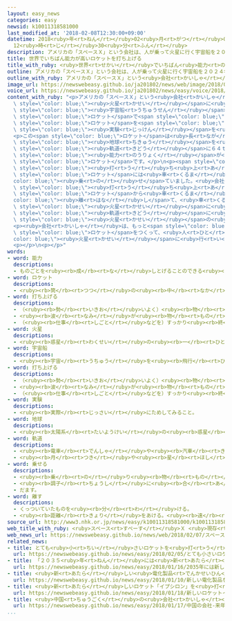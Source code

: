 ```yaml
---
layout: easy_news
categories: easy
newsid: k10011318581000
last_modified_at: '2018-02-08T12:30:00+09:00'
datetime: 2018<ruby>年<rt>ねん</rt></ruby>02<ruby>月<rt>がつ</rt></ruby>08<ruby>日<rt>にち</rt></ruby>
  12<ruby>時<rt>じ</rt></ruby>30<ruby>分<rt>ふん</rt></ruby>
description: アメリカの「スペースＸ」という会社は、人が乗って火星に行く宇宙船を２０２４年にロケットで打ち上げたいと考えています。
title: 世界でいちばん能力が高いロケットを打ち上げる
title_with_ruby: <ruby>世界<rt>せかい</rt></ruby>でいちばん<ruby>能力<rt>のうりょく</rt></ruby>が<ruby>高<rt>たか</rt></ruby>いロケットを<ruby>打<rt>う</rt></ruby>ち<ruby>上<rt>あ</rt></ruby>げる
outline: アメリカの「スペースＸ」という会社は、人が乗って火星に行く宇宙船を２０２４年にロケットで打ち上げたいと考えています。
outline_with_ruby: アメリカの「スペースＸ」という<ruby>会社<rt>かいしゃ</rt></ruby>は、<ruby>人<rt>ひと</rt></ruby>が<ruby>乗<rt>の</rt></ruby>って<ruby>火星<rt>かせい</rt></ruby>に<ruby>行<rt>い</rt></ruby>く<ruby>宇宙船<rt>うちゅうせん</rt></ruby>を２０２４<ruby>年<rt>ねん</rt></ruby>にロケットで<ruby>打<rt>う</rt></ruby>ち<ruby>上<rt>あ</rt></ruby>げたいと<ruby>考<rt>かんが</rt></ruby>えています。
image_url: https://newswebeasy.github.io/ja201802/news/web/image/2018/02/07/K10011318581_1802070711_1802070715_01_02.jpg
voice_url: https://newswebeasy.github.io/ja201802/news/easy/voice/2018/02/08/k10011318581000.mp3
content_with_ruby: "<p>アメリカの「スペースＸ」という<ruby>会社<rt>かいしゃ</rt></ruby>は、<ruby>人<rt>ひと</rt></ruby>が<ruby>乗<rt>の</rt></ruby>って<span\
  \ style=\"color: blue;\"><ruby>火星<rt>かせい</rt></ruby></span>に<ruby>行<rt>い</rt></ruby>く<span\
  \ style=\"color: blue;\"><ruby>宇宙船<rt>うちゅうせん</rt></ruby></span>を２０２４<ruby>年<rt>ねん</rt></ruby>に<span\
  \ style=\"color: blue;\">ロケット</span>で<span style=\"color: blue;\"><ruby>打<rt>う</rt></ruby>ち<ruby>上<rt>あ</rt></ruby>げ</span>たいと<ruby>考<rt>かんが</rt></ruby>えています。このため、<ruby>新<rt>あたら</rt></ruby>しくつくった<span\
  \ style=\"color: blue;\">ロケット</span>を<span style=\"color: blue;\"><ruby>打<rt>う</rt></ruby>ち<ruby>上<rt>あ</rt></ruby>げる</span><span\
  \ style=\"color: blue;\"><ruby>実験<rt>じっけん</rt></ruby></span>を<ruby>６日<rt>むいか</rt></ruby>に<ruby>行<rt>おこな</rt></ruby>いました。</p>\n\
  <p>この<span style=\"color: blue;\">ロケット</span>は<ruby>長<rt>なが</rt></ruby>さが７０ｍで、<span\
  \ style=\"color: blue;\"><ruby>地球<rt>ちきゅう</rt></ruby></span>を<ruby>回<rt>まわ</rt></ruby>る<span\
  \ style=\"color: blue;\"><ruby>軌道<rt>きどう</rt></ruby></span>に６４ｔの<ruby>荷物<rt>にもつ</rt></ruby>を<ruby>運<rt>はこ</rt></ruby>ぶことができます。<ruby>今<rt>いま</rt></ruby>、<ruby>世界<rt>せかい</rt></ruby>でいちばん<span\
  \ style=\"color: blue;\"><ruby>能力<rt>のうりょく</rt></ruby></span>が<ruby>高<rt>たか</rt></ruby>い<span\
  \ style=\"color: blue;\">ロケット</span>です。</p>\n<p><span style=\"color: blue;\"><ruby>実験<rt>じっけん</rt></ruby></span>で<span\
  \ style=\"color: blue;\"><ruby>打<rt>う</rt></ruby>ち<ruby>上<rt>あ</rt></ruby>げ</span>た<span\
  \ style=\"color: blue;\">ロケット</span>には<ruby>車<rt>くるま</rt></ruby>を<span style=\"\
  color: blue;\"><ruby>乗<rt>の</rt></ruby>せ</span>ていました。<ruby>会社<rt>かいしゃ</rt></ruby>によると、<span\
  \ style=\"color: blue;\"><ruby>打<rt>う</rt></ruby>ち<ruby>上<rt>あ</rt></ruby>げ</span>てから３<ruby>分<rt>ぷん</rt></ruby>あとに<span\
  \ style=\"color: blue;\">ロケット</span>から<ruby>車<rt>くるま</rt></ruby>を<span style=\"\
  color: blue;\"><ruby>離<rt>はな</rt></ruby>し</span>て、<ruby>車<rt>くるま</rt></ruby>は<span\
  \ style=\"color: blue;\"><ruby>火星<rt>かせい</rt></ruby></span>に<ruby>向<rt>む</rt></ruby>かう<span\
  \ style=\"color: blue;\"><ruby>軌道<rt>きどう</rt></ruby></span>に<ruby>入<rt>はい</rt></ruby>りました。<ruby>車<rt>くるま</rt></ruby>は６か<ruby>月<rt>げつ</rt></ruby>ぐらいで<span\
  \ style=\"color: blue;\"><ruby>火星<rt>かせい</rt></ruby></span>の<ruby>近<rt>ちか</rt></ruby>くまで<ruby>行<rt>い</rt></ruby>く<ruby>予定<rt>よてい</rt></ruby>です。</p>\n\
  <p><ruby>会社<rt>かいしゃ</rt></ruby>は、もっと<span style=\"color: blue;\"><ruby>能力<rt>のうりょく</rt></ruby></span>が<ruby>高<rt>たか</rt></ruby>い<span\
  \ style=\"color: blue;\">ロケット</span>をつくって、<ruby>人<rt>ひと</rt></ruby>が<span style=\"\
  color: blue;\"><ruby>火星<rt>かせい</rt></ruby></span>に<ruby>行<rt>い</rt></ruby>くことができるようにしたいと<ruby>言<rt>い</rt></ruby>っています。</p>\n\
  <p></p>\n<p></p>"
words:
- word: 能力
  descriptions:
  - ものごとを<ruby><rb>成</rb><rt>な</rt></ruby>しとげることのできる<ruby><rb>力</rb><rt>ちから</rt></ruby>。
- word: ロケット
  descriptions:
  - <ruby><rb>筒</rb><rt>つつ</rt></ruby>の<ruby><rb>中</rb><rt>なか</rt></ruby>に<ruby><rb>入</rb><rt>い</rt></ruby>れた<ruby><rb>火薬</rb><rt>かやく</rt></ruby>などを<ruby><rb>爆発</rb><rt>ばくはつ</rt></ruby>させ、<ruby><rb>後</rb><rt>うし</rt></ruby>ろへふき<ruby><rb>出</rb><rt>だ</rt></ruby>すガスの<ruby><rb>勢</rb><rt>いきお</rt></ruby>いの<ruby><rb>反動</rb><rt>はんどう</rt></ruby>で、<ruby><rb>飛</rb><rt>と</rt></ruby>ぶ<ruby><rb>仕</rb><rt>し</rt></ruby>かけ。また、それを<ruby><rb>装置</rb><rt>そうち</rt></ruby>した<ruby><rb>飛行物体</rb><rt>ひこうぶったい</rt></ruby>。
- word: 打ち上げる
  descriptions:
  - （<ruby><rb>勢</rb><rt>いきお</rt></ruby>いよく）<ruby><rb>物</rb><rt>もの</rt></ruby>を<ruby><rb>空中</rb><rt>くうちゅう</rt></ruby>に<ruby><rb>上</rb><rt>あ</rt></ruby>げる。
  - <ruby><rb>波</rb><rt>なみ</rt></ruby>が<ruby><rb>物</rb><rt>もの</rt></ruby>を<ruby><rb>陸</rb><rt>りく</rt></ruby>に<ruby><rb>運</rb><rt>はこ</rt></ruby>び<ruby><rb>上</rb><rt>あ</rt></ruby>げる。
  - （<ruby><rb>仕事</rb><rt>しごと</rt></ruby>などを）すっかり<ruby><rb>終</rb><rt>お</rt></ruby>える。
- word: 火星
  descriptions:
  - <ruby><rb>惑星</rb><rt>わくせい</rt></ruby>の<ruby><rb>一</rb><rt>ひと</rt></ruby>つ。<ruby><rb>太陽</rb><rt>たいよう</rt></ruby>から<ruby><rb>四番</rb><rt>よばん</rt></ruby>めの<ruby><rb>星</rb><rt>ほし</rt></ruby>。<ruby><rb>星</rb><rt>ほし</rt></ruby>の<ruby><rb>色</rb><rt>いろ</rt></ruby>は<ruby><rb>赤</rb><rt>あか</rt></ruby>く<ruby><rb>見</rb><rt>み</rt></ruby>え、<ruby><rb>衛星</rb><rt>えいせい</rt></ruby>が<ruby><rb>二</rb><rt>ふた</rt></ruby>つある。
- word: 宇宙船
  descriptions:
  - <ruby><rb>宇宙</rb><rt>うちゅう</rt></ruby>を<ruby><rb>飛行</rb><rt>ひこう</rt></ruby>するための<ruby><rb>乗</rb><rt>の</rt></ruby>り<ruby><rb>物</rb><rt>もの</rt></ruby>。
- word: 打ち上げる
  descriptions:
  - （<ruby><rb>勢</rb><rt>いきお</rt></ruby>いよく）<ruby><rb>物</rb><rt>もの</rt></ruby>を<ruby><rb>空中</rb><rt>くうちゅう</rt></ruby>に<ruby><rb>上</rb><rt>あ</rt></ruby>げる。
  - <ruby><rb>波</rb><rt>なみ</rt></ruby>が<ruby><rb>物</rb><rt>もの</rt></ruby>を<ruby><rb>陸</rb><rt>りく</rt></ruby>に<ruby><rb>運</rb><rt>はこ</rt></ruby>び<ruby><rb>上</rb><rt>あ</rt></ruby>げる。
  - （<ruby><rb>仕事</rb><rt>しごと</rt></ruby>などを）すっかり<ruby><rb>終</rb><rt>お</rt></ruby>える。
- word: 実験
  descriptions:
  - <ruby><rb>実際</rb><rt>じっさい</rt></ruby>にためしてみること。
- word: 地球
  descriptions:
  - <ruby><rb>太陽系</rb><rt>たいようけい</rt></ruby>の<ruby><rb>惑星</rb><rt>わくせい</rt></ruby>の<ruby><rb>一</rb><rt>ひと</rt></ruby>つ。<ruby><rb>太陽</rb><rt>たいよう</rt></ruby>から<ruby><rb>三番</rb><rt>さんばん</rt></ruby>めの<ruby><rb>星</rb><rt>ほし</rt></ruby>で、わたしたちが<ruby><rb>住</rb><rt>す</rt></ruby>んでいる<ruby><rb>天体</rb><rt>てんたい</rt></ruby>。<ruby><rb>自分</rb><rt>じぶん</rt></ruby>で<ruby><rb>回</rb><rt>まわ</rt></ruby>りながら（<ruby><rb>自転</rb><rt>じてん</rt></ruby>）、さらに<ruby><rb>太陽</rb><rt>たいよう</rt></ruby>の<ruby><rb>周</rb><rt>まわ</rt></ruby>りを３６５<ruby><rb>日</rb><rt>にち</rt></ruby>で<ruby><rb>回</rb><rt>まわ</rt></ruby>っている（<ruby><rb>公転</rb><rt>こうてん</rt></ruby>）。
- word: 軌道
  descriptions:
  - <ruby><rb>電車</rb><rt>でんしゃ</rt></ruby>や<ruby><rb>汽車</rb><rt>きしゃ</rt></ruby>の<ruby><rb>走</rb><rt>はし</rt></ruby>る<ruby><rb>線路</rb><rt>せんろ</rt></ruby>。レール。
  - <ruby><rb>月</rb><rt>つき</rt></ruby>や<ruby><rb>星</rb><rt>ほし</rt></ruby>などの<ruby><rb>天体</rb><rt>てんたい</rt></ruby>が<ruby><rb>動</rb><rt>うご</rt></ruby>く、<ruby><rb>決</rb><rt>き</rt></ruby>まった<ruby><rb>道筋</rb><rt>みちすじ</rt></ruby>。
- word: 乗せる
  descriptions:
  - <ruby><rb>乗</rb><rt>の</rt></ruby>り<ruby><rb>物</rb><rt>もの</rt></ruby>や<ruby><rb>動物</rb><rt>どうぶつ</rt></ruby>などに<ruby><rb>人</rb><rt>ひと</rt></ruby>や<ruby><rb>物</rb><rt>もの</rt></ruby>を<ruby><rb>積</rb><rt>つ</rt></ruby>む。
  - <ruby><rb>調子</rb><rt>ちょうし</rt></ruby>に<ruby><rb>合</rb><rt>あ</rt></ruby>わせる。
  - だます。
- word: 離す
  descriptions:
  - くっついていたものを<ruby><rb>分</rb><rt>わ</rt></ruby>ける。
  - <ruby><rb>距離</rb><rt>きょり</rt></ruby>をあける。<ruby><rb>遠</rb><rt>とお</rt></ruby>くへやる。
source_url: http://www3.nhk.or.jp/news/easy/k10011318581000/k10011318581000.html
web_title_with_ruby: <ruby>スペース<rt>すぺーす</rt></ruby>Ｘ <ruby>現存<rt>げんぞん</rt></ruby><ruby>最大<rt>さいだい</rt></ruby><ruby>能力<rt>のうりょく</rt></ruby>の<ruby>ロケット<rt>ろけっと</rt></ruby><ruby>打<rt>う</rt></ruby>ち<ruby>上<rt>あ</rt></ruby>げに<ruby>成功<rt>せいこう</rt></ruby>
web_news_url: https://newswebeasy.github.io/news/web/2018/02/07/スペースX-現存最大能力のロケット打ち上げに成功
related_news:
- title: とても<ruby>小<rt>ちい</rt></ruby>さいロケットを<ruby>打<rt>う</rt></ruby>ち<ruby>上<rt>あ</rt></ruby>げることに<ruby>成功<rt>せいこう</rt></ruby>した
  url: https://newswebeasy.github.io/news/easy/2018/02/05/とても小さいロケットを打ち上げることに成功した
- title: 「２０３５<ruby>年<rt>ねん</rt></ruby>には<ruby>新<rt>あたら</rt></ruby>しい<ruby>車<rt>くるま</rt></ruby>の２３％が<ruby>自動<rt>じどう</rt></ruby><ruby>運転<rt>うんてん</rt></ruby>の<ruby>車<rt>くるま</rt></ruby>になる」
  url: https://newswebeasy.github.io/news/easy/2018/01/16/2035年には新しい車の23が自動運転の車になる
- title: <ruby>新<rt>あたら</rt></ruby>しい<ruby>電化製品<rt>でんかせいひん</rt></ruby>を<ruby>紹介<rt>しょうかい</rt></ruby>するイベントがアメリカで<ruby>始<rt>はじ</rt></ruby>まる
  url: https://newswebeasy.github.io/news/easy/2018/01/10/新しい電化製品を紹介するイベントがアメリカで始まる
- title: <ruby>新<rt>あたら</rt></ruby>しいロケット「イプシロン」を<ruby>打<rt>う</rt></ruby>ち<ruby>上<rt>あ</rt></ruby>げる
  url: https://newswebeasy.github.io/news/easy/2018/01/18/新しいロケットイプシロンを打ち上げる
- title: <ruby>中国<rt>ちゅうごく</rt></ruby>の<ruby>会社<rt>かいしゃ</rt></ruby>　<ruby>来年<rt>らいねん</rt></ruby>アメリカで<ruby>車<rt>くるま</rt></ruby>を<ruby>売<rt>う</rt></ruby>り<ruby>始<rt>はじ</rt></ruby>める<ruby>計画<rt>けいかく</rt></ruby>を<ruby>発表<rt>はっぴょう</rt></ruby>
  url: https://newswebeasy.github.io/news/easy/2018/01/17/中国の会社-来年アメリカで車を売り始める計画を発表
...
```

